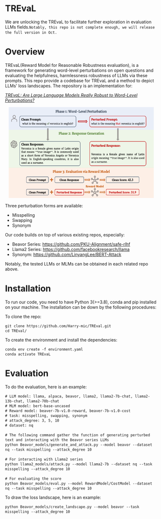 # TREvaL
We are unlocking the TREvaL to facilitate further exploration in evaluation LLMs fields.```Notably, this repo is not complete enough, we will release the full version in Oct.```

# Overview 
TREvaL(Reward Model for Reasonable Robustness evaluation), is a framework for generating word-level perturbations on open questions and evaluating the helpfulness, harmlessness robustness of LLMs via these prompts. This repo provide a codebase for TREvaL and a method to depict LLMs' loss landscapes. The repository is an implementation for:

*[TREvaL: Are Large Language Models Really Robust to Word-Level Perturbations?](https://arxiv.org/abs/2309.11166)*

<div align="center">
  <img src="TREvaL.png" width="480" height="300" alt="图片描述"/>
</div>

Three perturbation forms are available:
* Misspelling
* Swapping
* Synonym

Our code builds on top of various existing repos, especially:
* Beavor Series: https://github.com/PKU-Alignment/safe-rlhf
* Llama2 Series: https://github.com/facebookresearch/llama
* Synonym: https://github.com/LinyangLee/BERT-Attack

Notably, the tested LLMs or MLMs can be obtained in each related repo above.


# Installation
To run our code, you need to have Python 3(>=3.8), conda and pip installed on your machine. The installation can be down by the following procedures:

To clone the repo:

```
git clone https://github.com/Harry-mic/TREval.git
cd TREval/
```

To create the environment and install the dependencies:

```
conda env create -f environment.yaml
conda activate TREvaL
```


# Evaluation

To do the evaluation, here is an example:

```
# LLM model: llama, alpaca, beavor, llama2, llama2-7b-chat, llama2-13b-chat, llama2-70b-chat
# MLM model: bert-base-uncased 
# Reward model: beaver-7b-v1.0-reward, beaver-7b-v1.0-cost
# task: misspelling, swapping, synonym
# attack_degree: 3, 5, 10
# dataset: nq

# The following command gather the function of generating perturbed text and interacting with the Beavor series LLMs
python Beavor_models/generate_and_attack.py --model beavor --dataset nq --task misspelling --attack_degree 10

# For interacting with Llama2 series
python llama2_models/attack.py --model llama2-7b --dataset nq --task misspelling --attack_degree 10

# For evaluating the score
python Beavor_models/eval.py --model RewardModel/CostModel --dataset nq --task misspelling --attack_degree 10
```

To draw the loss landscape, here is an example:
```
python Beavor_models/create_landscape.py --model beavor --task misspelling --attack_degree 10
```
